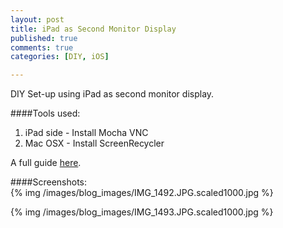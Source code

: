 ```yaml
---
layout: post
title: iPad as Second Monitor Display
published: true
comments: true
categories: [DIY, iOS]

---
```


  
DIY Set-up using iPad as second monitor display.  

####Tools used:    
1. iPad side - Install Mocha VNC
2. Mac OSX - Install ScreenRecycler   

A full guide [here](http://www.geeksaresexy.net/2010/05/19/using-the-ipad-as-a-secondary-monitor/).    

####Screenshots:  
{% img /images/blog_images/IMG_1492.JPG.scaled1000.jpg %}  
  
{% img /images/blog_images/IMG_1493.JPG.scaled1000.jpg %}
